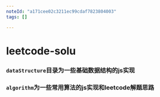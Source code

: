 ```yaml
---
noteId: "a171cee02c3211ec99cdaf7823804003"
tags: []

---
```


# leetcode-solu

### <code>dataStructure</code>目录为一些基础数据结构的js实现

### <code>algorithm</code>为一些常用算法的js实现和leetcode解题思路